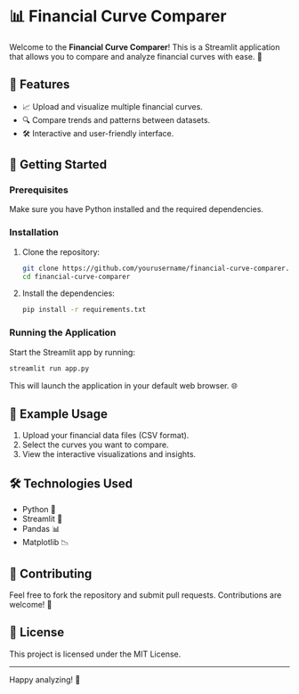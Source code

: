 # 📊 Financial Curve Comparer

Welcome to the **Financial Curve Comparer**! This is a Streamlit application that allows you to compare and analyze financial curves with ease. 🚀

## 🌟 Features
- 📈 Upload and visualize multiple financial curves.
- 🔍 Compare trends and patterns between datasets.
- 🛠️ Interactive and user-friendly interface.

## 🚀 Getting Started

### Prerequisites
Make sure you have Python installed and the required dependencies.

### Installation
1. Clone the repository:
    ```bash
    git clone https://github.com/yourusername/financial-curve-comparer.git
    cd financial-curve-comparer
    ```

2. Install the dependencies:
    ```bash
    pip install -r requirements.txt
    ```

### Running the Application
Start the Streamlit app by running:
```bash
streamlit run app.py
```

This will launch the application in your default web browser. 🌐

## 📂 Example Usage
1. Upload your financial data files (CSV format).
2. Select the curves you want to compare.
3. View the interactive visualizations and insights.

## 🛠️ Technologies Used
- Python 🐍
- Streamlit 🌟
- Pandas 📊
- Matplotlib 📉

## 🤝 Contributing
Feel free to fork the repository and submit pull requests. Contributions are welcome! 🙌

## 📄 License
This project is licensed under the MIT License.

---

Happy analyzing! 🎉
